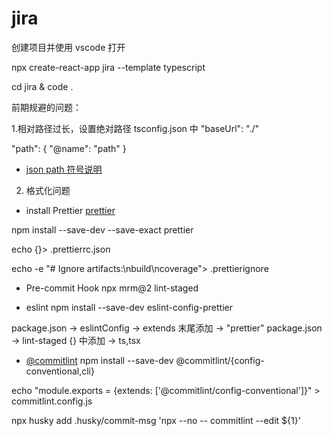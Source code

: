 # jira

创建项目并使用 vscode 打开

npx create-react-app jira --template typescript

cd jira & code .

前期规避的问题：

1.相对路径过长，设置绝对路径
tsconfig.json 中
"baseUrl": "./"

"path": {
"@name": "path"
}

- [json path 符号说明](https://github.com/json-path/JsonPath)

2. 格式化问题

- install Prettier
  [prettier](https://prettier.io/docs/en/install.html)

npm install --save-dev --save-exact prettier

echo {}> .prettierrc.json

echo -e "# Ignore artifacts:\nbuild\ncoverage"> .prettierignore

- Pre-commit Hook
  npx mrm@2 lint-staged

- eslint
  npm install --save-dev eslint-config-prettier

package.json -> eslintConfig -> extends 末尾添加 -> "prettier"
package.json -> lint-staged {} 中添加 -> ts,tsx

- [@commitlint](https://github.com/conventional-changelog/commitlint)
  npm install --save-dev @commitlint/{config-conventional,cli}

echo "module.exports = {extends: ['@commitlint/config-conventional']}" > commitlint.config.js

npx husky add .husky/commit-msg 'npx --no -- commitlint --edit ${1}'
